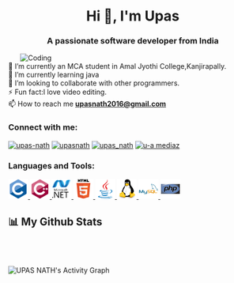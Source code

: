 <h1 align="center">Hi 👋, I'm Upas</h1>
<h3 align="center">A passionate software developer from India</h3>


<img align= "right" alt="Coding" width="480" height="auto"  src="https://c.tenor.com/2uyENRmiUt0AAAAC/coding.gif" height="175px"/></a><br>
🔭 I’m currently an MCA student in Amal Jyothi College,Kanjirapally.<br>
🌱 I’m currently learning java<br>
👯 I’m looking to collaborate with other programmers.<br>
⚡️ Fun fact:I love video editing.<br>
📫 How to reach me **upasnath2016@gmail.com**

<h3 align="left">Connect with me:</h3>
<p align="left">
<a href="https://linkedin.com/in/upas-nath" target="blank"><img align="center" src="https://raw.githubusercontent.com/rahuldkjain/github-profile-readme-generator/master/src/images/icons/Social/linked-in-alt.svg" alt="upas-nath" height="30" width="40" /></a>
<a href="https://fb.com/upasnath" target="blank"><img align="center" src="https://raw.githubusercontent.com/rahuldkjain/github-profile-readme-generator/master/src/images/icons/Social/facebook.svg" alt="upasnath" height="30" width="40" /></a>
<a href="https://instagram.com/upas_nath" target="blank"><img align="center" src="https://raw.githubusercontent.com/rahuldkjain/github-profile-readme-generator/master/src/images/icons/Social/instagram.svg" alt="upas_nath" height="30" width="40" /></a>
<a href="https://www.youtube.com/c/u-a mediaz" target="blank"><img align="center" src="https://raw.githubusercontent.com/rahuldkjain/github-profile-readme-generator/master/src/images/icons/Social/youtube.svg" alt="u-a mediaz" height="30" width="40" /></a>
</p>

<h3 align="left">Languages and Tools:</h3>
<p align="left"> <a href="https://www.cprogramming.com/" target="_blank" rel="noreferrer"> <img src="https://raw.githubusercontent.com/devicons/devicon/master/icons/c/c-original.svg" alt="c" width="40" height="40"/> </a> <a href="https://www.w3schools.com/cpp/" target="_blank" rel="noreferrer"> <img src="https://raw.githubusercontent.com/devicons/devicon/master/icons/cplusplus/cplusplus-original.svg" alt="cplusplus" width="40" height="40"/> </a> <a href="https://dotnet.microsoft.com/" target="_blank" rel="noreferrer"> <img src="https://raw.githubusercontent.com/devicons/devicon/master/icons/dot-net/dot-net-original-wordmark.svg" alt="dotnet" width="40" height="40"/> </a> <a href="https://www.w3.org/html/" target="_blank" rel="noreferrer"> <img src="https://raw.githubusercontent.com/devicons/devicon/master/icons/html5/html5-original-wordmark.svg" alt="html5" width="40" height="40"/> </a> <a href="https://www.java.com" target="_blank" rel="noreferrer"> <img src="https://raw.githubusercontent.com/devicons/devicon/master/icons/java/java-original.svg" alt="java" width="40" height="40"/> </a> <a href="https://www.linux.org/" target="_blank" rel="noreferrer"> <img src="https://raw.githubusercontent.com/devicons/devicon/master/icons/linux/linux-original.svg" alt="linux" width="40" height="40"/> </a> <a href="https://www.mysql.com/" target="_blank" rel="noreferrer"> <img src="https://raw.githubusercontent.com/devicons/devicon/master/icons/mysql/mysql-original-wordmark.svg" alt="mysql" width="40" height="40"/> </a> <a href="https://www.php.net" target="_blank" rel="noreferrer"> <img src="https://raw.githubusercontent.com/devicons/devicon/master/icons/php/php-original.svg" alt="php" width="40" height="40"/> </a> </p>


## 📊 My Github Stats
       
  <br/>
    <img alt="" src="https://github-readme-stats.vercel.app/api?username=Upasnath&show_icons=true&count_private=true&theme=react&hide_border=true&bg_color=0D1117" />
  <img alt="" src="https://github-readme-stats.vercel.app/api/top-langs/?username=Upasnath&langs_count=8&count_private=true&layout=compact&theme=react&hide_border=true&bg_color=0D1117" /></a>
  <br/>
 
<br/>
<img alt="UPAS NATH's Activity Graph" src="https://activity-graph.herokuapp.com/graph?username=Upasnath&bg_color=0D1117&color=5BCDEC&line=5BCDEC&point=FFFFFF&hide_border=true" /></a>
<br/>

